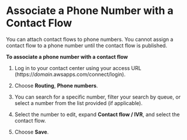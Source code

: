 # Associate a Phone Number with a Contact Flow<a name="associate-phone-number"></a>

You can attach contact flows to phone numbers\. You cannot assign a contact flow to a phone number until the contact flow is published\.

**To associate a phone number with a contact flow**

1. Log in to your contact center using your access URL \(https://*domain*\.awsapps\.com/connect/login\)\.

1. Choose **Routing**, **Phone numbers**\.

1. You can search for a specific number, filter your search by queue, or select a number from the list provided \(if applicable\)\.

1. Select the number to edit, expand **Contact flow / IVR**, and select the contact flow\.

1. Choose **Save**\.